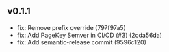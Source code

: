 ## v0.1.1

- fix: Remove prefix override (797f97a5)
- fix: Add PageKey Semver in CI/CD (#3) (2cda56da)
- fix: Add semantic-release commit (9596c120)

